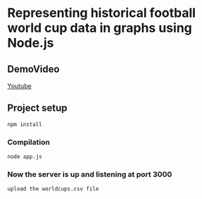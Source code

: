 # Representing historical football world cup data in graphs using Node.js

## DemoVideo

[Youtube](https://www.youtube.com/watch?v=tTAs9kx7rRs)

## Project setup
```
npm install
```

### Compilation
```
node app.js
```

### Now the server is up and listening at port 3000
``` 
upload the worldcups.csv file
```

